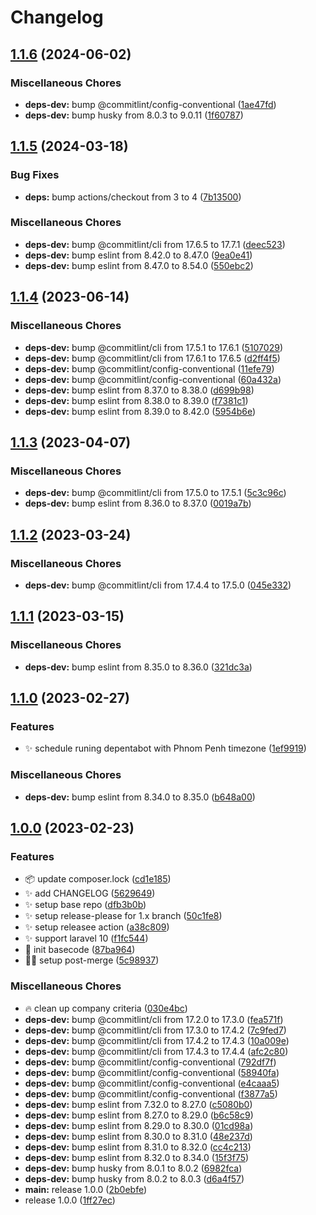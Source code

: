 # Changelog

## [1.1.6](https://github.com/phumsoft/repository/compare/v1.1.5...v1.1.6) (2024-06-02)


### Miscellaneous Chores

* **deps-dev:** bump @commitlint/config-conventional ([1ae47fd](https://github.com/phumsoft/repository/commit/1ae47fd5006474d2b9f5296680d2889055a00b95))
* **deps-dev:** bump husky from 8.0.3 to 9.0.11 ([1f60787](https://github.com/phumsoft/repository/commit/1f60787080434cf933d28014f3a24f9926ecdab3))

## [1.1.5](https://github.com/phumsoft/repository/compare/v1.1.4...v1.1.5) (2024-03-18)


### Bug Fixes

* **deps:** bump actions/checkout from 3 to 4 ([7b13500](https://github.com/phumsoft/repository/commit/7b135006dcb0679843edc222b1f79f057cfeda1d))


### Miscellaneous Chores

* **deps-dev:** bump @commitlint/cli from 17.6.5 to 17.7.1 ([deec523](https://github.com/phumsoft/repository/commit/deec523b4937b80c69f5af6f9f8323755c3b8039))
* **deps-dev:** bump eslint from 8.42.0 to 8.47.0 ([9ea0e41](https://github.com/phumsoft/repository/commit/9ea0e419caf49ebe887d5d53e4744e68eb3bc03c))
* **deps-dev:** bump eslint from 8.47.0 to 8.54.0 ([550ebc2](https://github.com/phumsoft/repository/commit/550ebc2bc5f5a4214fc77859ff7703f45254e778))

## [1.1.4](https://github.com/phumsoft/repository/compare/v1.1.3...v1.1.4) (2023-06-14)


### Miscellaneous Chores

* **deps-dev:** bump @commitlint/cli from 17.5.1 to 17.6.1 ([5107029](https://github.com/phumsoft/repository/commit/5107029a029660cdb3b6ea409584d2c03370c9ee))
* **deps-dev:** bump @commitlint/cli from 17.6.1 to 17.6.5 ([d2ff4f5](https://github.com/phumsoft/repository/commit/d2ff4f51f2a997c70e3be1fa2eadce8b0e20114d))
* **deps-dev:** bump @commitlint/config-conventional ([11efe79](https://github.com/phumsoft/repository/commit/11efe793aadd680af591ad7d1f808f7791a54375))
* **deps-dev:** bump @commitlint/config-conventional ([60a432a](https://github.com/phumsoft/repository/commit/60a432ab413510e8218a30af5eaa8788b6e75030))
* **deps-dev:** bump eslint from 8.37.0 to 8.38.0 ([d699b98](https://github.com/phumsoft/repository/commit/d699b98a3998669153e912fc27f53381372bb1fb))
* **deps-dev:** bump eslint from 8.38.0 to 8.39.0 ([f7381c1](https://github.com/phumsoft/repository/commit/f7381c19e2d1f83e6166ca7dd217f341480292d5))
* **deps-dev:** bump eslint from 8.39.0 to 8.42.0 ([5954b6e](https://github.com/phumsoft/repository/commit/5954b6e1df96053f486cce4cc7d053c20187e4d5))

## [1.1.3](https://github.com/phumsoft/repository/compare/v1.1.2...v1.1.3) (2023-04-07)


### Miscellaneous Chores

* **deps-dev:** bump @commitlint/cli from 17.5.0 to 17.5.1 ([5c3c96c](https://github.com/phumsoft/repository/commit/5c3c96c1b0e6ae84588d23e7721119f653b8fb3e))
* **deps-dev:** bump eslint from 8.36.0 to 8.37.0 ([0019a7b](https://github.com/phumsoft/repository/commit/0019a7b361701ea59ba0e5061598a61a0f2c66c4))

## [1.1.2](https://github.com/phumsoft/repository/compare/v1.1.1...v1.1.2) (2023-03-24)


### Miscellaneous Chores

* **deps-dev:** bump @commitlint/cli from 17.4.4 to 17.5.0 ([045e332](https://github.com/phumsoft/repository/commit/045e332fb671264429df1ad88e6f009306b494f0))

## [1.1.1](https://github.com/phumsoft/repository/compare/v1.1.0...v1.1.1) (2023-03-15)


### Miscellaneous Chores

* **deps-dev:** bump eslint from 8.35.0 to 8.36.0 ([321dc3a](https://github.com/phumsoft/repository/commit/321dc3a457b220c90ee47d521dae316e97fdee7b))

## [1.1.0](https://github.com/phumsoft/repository/compare/v1.0.0...v1.1.0) (2023-02-27)


### Features

* :sparkles: schedule runing depentabot with Phnom Penh timezone ([1ef9919](https://github.com/phumsoft/repository/commit/1ef99194ce3167c9e0d01420be99ae8c2c905883))


### Miscellaneous Chores

* **deps-dev:** bump eslint from 8.34.0 to 8.35.0 ([b648a00](https://github.com/phumsoft/repository/commit/b648a003cd2513cb989062158bbdbf31bb167fe3))

## [1.0.0](https://github.com/phumsoft/repository/compare/v1.0.0...v1.0.0) (2023-02-23)


### Features

* :package: update composer.lock ([cd1e185](https://github.com/phumsoft/repository/commit/cd1e1859b7a22b812fc4b079f1b40036290d53bd))
* :sparkles: add CHANGELOG ([5629649](https://github.com/phumsoft/repository/commit/5629649b788ce4a64beb9fcd4cfbff9614bfc371))
* :sparkles: setup base repo ([dfb3b0b](https://github.com/phumsoft/repository/commit/dfb3b0bc038b2869b3ae9a1601fbe32081076747))
* :sparkles: setup release-please for 1.x branch ([50c1fe8](https://github.com/phumsoft/repository/commit/50c1fe8ace8e54c73265f6a93ebcc76b83aeca70))
* :sparkles: setup releasee action ([a38c809](https://github.com/phumsoft/repository/commit/a38c8097b7f340f562d1f7e1705d309913e2c082))
* :sparkles: support laravel 10 ([f1fc544](https://github.com/phumsoft/repository/commit/f1fc544cdf325cc68d68e171d32b1f38ba59c128))
* :tada: init basecode ([87ba964](https://github.com/phumsoft/repository/commit/87ba96467a7a9d2fa3e4b2e81a9b5a86d77974ae))
* :technologist: setup post-merge ([5c98937](https://github.com/phumsoft/repository/commit/5c98937e8ec838508620c8724c3c823cc0251f66))


### Miscellaneous Chores

* :fire: clean up company criteria ([030e4bc](https://github.com/phumsoft/repository/commit/030e4bc00aa79a01d31526605bef94054f3a9aab))
* **deps-dev:** bump @commitlint/cli from 17.2.0 to 17.3.0 ([fea571f](https://github.com/phumsoft/repository/commit/fea571f2fc53a74820abb8c5c4a7f6a76ffd7a27))
* **deps-dev:** bump @commitlint/cli from 17.3.0 to 17.4.2 ([7c9fed7](https://github.com/phumsoft/repository/commit/7c9fed73e4b3f35e97974f0522451e8a0e5fe6cd))
* **deps-dev:** bump @commitlint/cli from 17.4.2 to 17.4.3 ([10a009e](https://github.com/phumsoft/repository/commit/10a009ee4b193d08299376bd182d8600797e9c34))
* **deps-dev:** bump @commitlint/cli from 17.4.3 to 17.4.4 ([afc2c80](https://github.com/phumsoft/repository/commit/afc2c8021f295a1bf452b851a9a541acec7fb12b))
* **deps-dev:** bump @commitlint/config-conventional ([792df7f](https://github.com/phumsoft/repository/commit/792df7fd9fad5d09b2809075ce997f549bb8da4e))
* **deps-dev:** bump @commitlint/config-conventional ([58940fa](https://github.com/phumsoft/repository/commit/58940fa73ad03255f2b1afca2c2bb701f4722420))
* **deps-dev:** bump @commitlint/config-conventional ([e4caaa5](https://github.com/phumsoft/repository/commit/e4caaa593131b6d7774fbc61e3171ea28070d8c6))
* **deps-dev:** bump @commitlint/config-conventional ([f3877a5](https://github.com/phumsoft/repository/commit/f3877a51e8f29f3acc91e3c8726ccd3ffd332ab2))
* **deps-dev:** bump eslint from 7.32.0 to 8.27.0 ([c5080b0](https://github.com/phumsoft/repository/commit/c5080b0e6b61d9d76f78c0660e6f8feb8d05fa0e))
* **deps-dev:** bump eslint from 8.27.0 to 8.29.0 ([b6c58c9](https://github.com/phumsoft/repository/commit/b6c58c91707af57c7c9f85403803f498c020268c))
* **deps-dev:** bump eslint from 8.29.0 to 8.30.0 ([01cd98a](https://github.com/phumsoft/repository/commit/01cd98a397d626301747308b076599cd819bfc5e))
* **deps-dev:** bump eslint from 8.30.0 to 8.31.0 ([48e237d](https://github.com/phumsoft/repository/commit/48e237d77a0530922a745df4120fb04dbaa043b6))
* **deps-dev:** bump eslint from 8.31.0 to 8.32.0 ([cc4c213](https://github.com/phumsoft/repository/commit/cc4c213801ab084b3b9bbd93af58c826ce23f2e5))
* **deps-dev:** bump eslint from 8.32.0 to 8.34.0 ([15f3f75](https://github.com/phumsoft/repository/commit/15f3f752203e8763e006e40a807213ba8e1c415b))
* **deps-dev:** bump husky from 8.0.1 to 8.0.2 ([6982fca](https://github.com/phumsoft/repository/commit/6982fca8359677187b1d5b264366b4792a3d7f26))
* **deps-dev:** bump husky from 8.0.2 to 8.0.3 ([d6a4f57](https://github.com/phumsoft/repository/commit/d6a4f5777c414ad45bd5f1624cd02a69cc06dfc7))
* **main:** release 1.0.0 ([2b0ebfe](https://github.com/phumsoft/repository/commit/2b0ebfe10f585da0ff936b8090249307a1851c5e))
* release 1.0.0 ([1ff27ec](https://github.com/phumsoft/repository/commit/1ff27ece5f50c9a94e824fbea561de5b4f547642))
